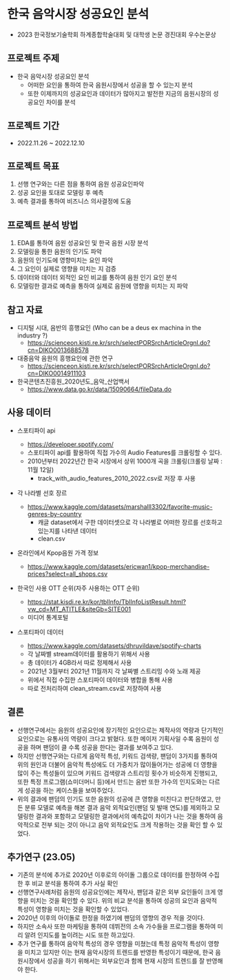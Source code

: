 # 한국 음악시장 성공요인 분석

- 2023 한국정보기술학회 하계종합학술대회 및 대학생 논문 경진대회 우수논문상

## 프로젝트 주제

  - 한국 음악시장 성공요인 분석
    - 어떠한 요인을 통하여 한국 음원시장에서 성공을 할 수 있는지 분석
    - 또한 이제까지의 성공요인과 데이터가 많아지고 발전한 지금의 음원시장의 성공요인 차이를 분석

## 프로젝트 기간

  - 2022.11.26 ~ 2022.12.10
  
## 프로젝트 목표

  1.	선행 연구와는 다른 점을 통하여 음원 성공요인파악
  2.	성공 요인을 토대로 모델링 후 예측
  3.	예측 결과를 통하여 비즈니스 의사결정에 도움


## 프로젝트 분석 방법

  1.	EDA를 통하여 음원 성공요인 및 한국 음원 시장 분석
  2.	모델링을 통한 음원의 인기도 파악
  3.	음원의 인기도에 영향미치는 요인 파악
  4.	그 요인이 실제로 영향을 미치는 지 검증
  5.	데이터와 데이터 외적인 요인 비교를 통하여 음원 인기 요인 분석
  6.	모델링한 결과로 예측을 통하여 실제로 음원에 영향을 미치는 지 파악

## 참고 자료
  
  - 디지털 시대, 음반의 흥행요인 (Who can be a deus ex machina in the industry ?)
    - https://scienceon.kisti.re.kr/srch/selectPORSrchArticleOrgnl.do?cn=DIKO0013688578
  - 대중음악 음원의 흥행요인에 관한 연구
    - https://scienceon.kisti.re.kr/srch/selectPORSrchArticleOrgnl.do?cn=DIKO0014911103
  - 한국콘텐츠진흥원_2020년도_음악_산업백서
    - https://www.data.go.kr/data/15090664/fileData.do
    
## 사용 데이터 

   - 스포티파이 api 
        - https://developer.spotify.com/
        - 스포티파이 api를 활용하여 직접 가수의 Audio Features를 크롤링할 수 있다.
        - 2010년부터 2022년간 한국 시장에서 상위 1000개 곡을 크롤링(크롤링 날짜 : 11월 12일)
            - track_with_audio_features_2010_2022.csv로 저장 후 사용

   - 각 나라별 선호 장르
        - https://www.kaggle.com/datasets/marshalll3302/favorite-music-genres-by-country
            - 캐글 dataset에서 구한 데이터셋으로 각 나라별로 어떠한 장르를 선호하고 있는지를 나타낸 데이터
            - clean.csv
               
   - 온라인에서 Kpop음원 가격 정보
        - https://www.kaggle.com/datasets/ericwan1/kpop-merchandise-prices?select=all_shops.csv
         
     
   - 한국인 사용 OTT 순위(자주 사용하는 OTT 순위)
        - https://stat.kisdi.re.kr/kor/tblInfo/TblInfoListResult.html?vw_cd=MT_ATITLE&siteGb=SITE001
        - 미디어 통계포털
        
   - 스포티파이 데이터
       - https://www.kaggle.com/datasets/dhruvildave/spotify-charts
       - 각 날짜별 stream데이터를 활용하기 위해서 사용
       - 총 데이터가 4GB라서 따로 정제해서 사용
       - 2021년 3월부터 2021년 11월까지 각 날짜별 스트리밍 수와 노래 제공
       - 위에서 직접 수집한 스포티파이 데이터와 병합을 통해 사용
       - 따로 전처리하여 clean_stream.csv로 저장하여 사용
       
## 결론

- 선행연구에서는 음원의 성공요인에 장기적인 요인으로는 제작사의 역량과 단기적인 요인으로는 유통사의 역량이 크다고 밝혔다. 또한 메이저 기획사일 수록 음원이 성공을 하며 팬덤이 클 수록 성공을 한다는 결과를 보여주고 있다.
- 하지만 선행연구와는 다르게 음악적 특성, 키워드 검색량, 팬덤이 3가지를 통하여 위의 원인과 더불어 음악적 특성에도 더 가중치가 많이들어가는 성공에 더 영향을 많이 주는 특성들이 있으며 키워드 검색량과 스트리밍 횟수가 비슷하게 진행되고, 또한 특정 프로그램(쇼미더머니 등)에서 만드는 음반 또한 가수의 인지도와는 다르게 성공을 하는 케이스들을 보여주었다.
- 위의 결과에 팬덤의 인기도 또한 음원의 성공에 큰 영향을 미친다고 판단하였고, 만든 분류 모델로 예측을 해본 결과 음악 외적요인(팬덤 및 발매 연도)를 제외하고 모델링한 결과와 포함하고 모델링한 결과에서의 예측값이 차이가 나는 것을 통하여 음악적으로 전부 되는 것이 아니고 음악 외적요인도 크게 작용하는 것을 확인 할 수 있었다.

## 추가연구 (23.05)

- 기존의 분석에 추가로 2020년 이후로의 아이돌 그룹으로 데이터를 한정하여 수집한 후 비교 분석을 통하여 추가 사실 확인
- 선행연구사례처럼 음원의 성공요인에는 제작사, 팬덤과 같은 외부 요인들이 크게 영향을 미치는 것을 확인할 수 있다. 위의 비교 분석을 통하여 성공의 요인과 음악적 특성이 영향을 미치는 것을 확인할 수 있었다.
- 2020년 이후의 아이돌로 한정을 하였기에 팬덤의 영향의 경우 적을 것이다.
- 하지만 소속사 또한 마케팅을 통하여 데뷔전의 소속 가수들을 프로그램을 통하여 미리 알려 인지도를 높이려는 시도 또한 하고있다.
- 추가 연구를 통하여 음악적 특성의 경우 영향을 미쳤는데 특정 음악적 특성이 영향을 미치고 있지만 이는 현재 음악시장의 트렌드를 반영한 특성이기 때문에, 한국 음원시장에서 성공을 하기 위해서는 외부요인과 함께 현재 시장의 트렌드를 잘 반영해야 한다.
